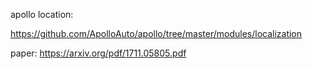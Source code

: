 apollo location:

https://github.com/ApolloAuto/apollo/tree/master/modules/localization

paper:
https://arxiv.org/pdf/1711.05805.pdf